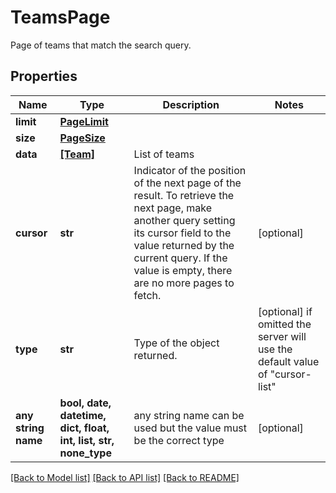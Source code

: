 # TeamsPage

Page of teams that match the search query.

## Properties
Name | Type | Description | Notes
------------ | ------------- | ------------- | -------------
**limit** | [**PageLimit**](PageLimit.md) |  | 
**size** | [**PageSize**](PageSize.md) |  | 
**data** | [**[Team]**](Team.md) | List of teams | 
**cursor** | **str** | Indicator of the position of the next page of the result. To retrieve the next page, make another query setting its cursor field to the value returned by the current query. If the value is empty, there are no more pages to fetch. | [optional] 
**type** | **str** | Type of the object returned. | [optional]  if omitted the server will use the default value of "cursor-list"
**any string name** | **bool, date, datetime, dict, float, int, list, str, none_type** | any string name can be used but the value must be the correct type | [optional]

[[Back to Model list]](../README.md#documentation-for-models) [[Back to API list]](../README.md#documentation-for-api-endpoints) [[Back to README]](../README.md)


